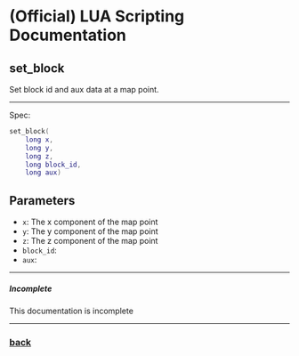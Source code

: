 
# (Official) LUA Scripting Documentation

## set_block

Set block id and aux data at a map point.

___

Spec:

```lua
set_block(
	long x,
	long y,
	long z,
	long block_id,
	long aux)
```

## Parameters

- `x`: The x component of the map point
- `y`: The y component of the map point
- `z`: The z component of the map point
- `block_id`: 
- `aux`: 

___

##### Incomplete

This documentation is incomplete

___

### [back](../blocks)
